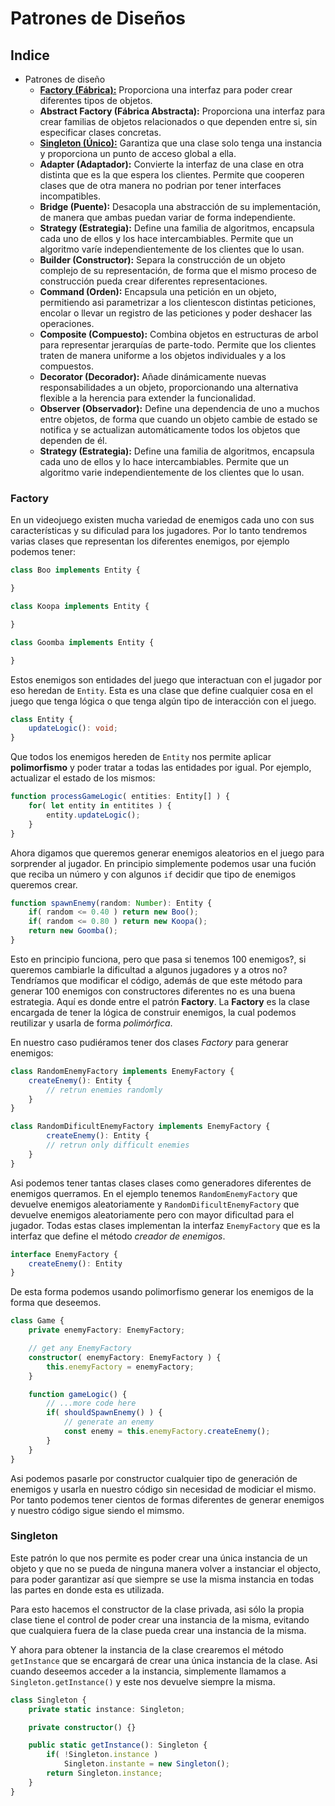 # Patrones de Diseños 


## Indice

- Patrones de diseño
    - [__Factory (Fábrica):__](#factory) Proporciona una interfaz para poder crear diferentes tipos de objetos.
    - __Abstract Factory (Fábrica Abstracta):__ Proporciona una interfaz para crear familias de objetos relacionados o que dependen entre si, sin especificar clases concretas.
    - [__Singleton (Único):__](#singleton) Garantiza que una clase solo tenga una instancia y proporciona un punto de acceso global a ella.
    - __Adapter (Adaptador):__ Convierte la interfaz de una clase en otra distinta que es la que espera los clientes. Permite que cooperen clases que de otra manera no podrian por tener interfaces incompatibles.
    - __Bridge (Puente):__ Desacopla una abstracción de su implementación, de manera que ambas puedan variar de forma independiente.
    - __Strategy (Estrategia):__ Define una familia de algoritmos, encapsula cada uno de ellos y los hace intercambiables. Permite que un algoritmo varíe independientemente de los clientes que lo usan.
    - __Builder (Constructor):__ Separa la construcción de un objeto complejo de su representación, de forma que el mismo proceso de construcción pueda crear diferentes representaciones.
    - __Command (Orden):__ Encapsula una petición en un objeto, permitiendo asi parametrizar a los clientescon distintas peticiones, encolar o llevar un registro de las peticiones y poder deshacer las operaciones.
    - __Composite (Compuesto):__ Combina objetos en estructuras de arbol para representar jerarquías de parte-todo. Permite que los clientes traten de manera uniforme a los objetos individuales y a los compuestos.
    - __Decorator (Decorador):__ Añade dinámicamente nuevas responsabilidades a un objeto, proporcionando una alternativa flexible a la herencia para extender la funcionalidad.
    - __Observer (Observador):__ Define una dependencia de uno a muchos entre objetos, de forma que cuando un objeto cambie de estado se notifica y se actualizan automáticamente todos los objetos que dependen de él.
    - __Strategy (Estrategia):__ Define una familia de algoritmos, encapsula cada uno de ellos y lo hace intercambiables. Permite que un algoritmo varie independientemente de los clientes que lo usan.




### Factory

En un videojuego existen mucha variedad de enemigos cada uno con sus características y su dificulad para los jugadores. Por lo tanto tendremos varias clases que representan los diferentes enemigos, por ejemplo podemos tener:
```ts
class Boo implements Entity {

}

class Koopa implements Entity {

}

class Goomba implements Entity {

}
```

Estos enemigos son entidades del juego que interactuan con el jugador por eso heredan de `Entity`. Esta es una clase que define cualquier cosa en el juego que tenga lógica o que tenga algún tipo de interacción con el juego.

```ts
class Entity {
    updateLogic(): void;
}
```

Que todos los enemigos hereden de `Entity` nos permite aplicar __polimorfismo__ y poder tratar a todas las entidades por igual. Por ejemplo, actualizar el estado de los mismos:

```ts
function processGameLogic( entities: Entity[] ) {
    for( let entity in entitites ) {
        entity.updateLogic();
    }
}
```

Ahora digamos que queremos generar enemigos aleatorios en el juego para sorprender al jugador. En principio simplemente podemos usar una fución que reciba un número y con algunos `if` decidir que tipo de enemigos queremos crear.

```ts
function spawnEnemy(random: Number): Entity {
    if( random <= 0.40 ) return new Boo();
    if( random <= 0.80 ) return new Koopa();
    return new Goomba(); 
}

```

Esto en principio funciona, pero que pasa si tenemos 100 enemigos?, si queremos cambiarle la dificultad a algunos jugadores y a otros no? Tendríamos que modificar el código, además de que este método para generar 100 enemigos con constructores diferentes no es una buena estrategia. Aquí es donde entre el patrón __Factory__. La __Factory__ es la clase encargada de tener la lógica de construir enemigos, la cual podemos reutilizar y usarla de forma _polimórfica_.

En nuestro caso pudiéramos tener dos clases _Factory_ para generar enemigos:

```ts
class RandomEnemyFactory implements EnemyFactory {
    createEnemy(): Entity {
        // retrun enemies randomly
    }
}

class RandomDificultEnemyFactory implements EnemyFactory {
        createEnemy(): Entity {
        // retrun only difficult enemies
    }
}
```

Asi podemos tener tantas clases clases como generadores diferentes de enemigos querramos. En el ejemplo tenemos `RandomEnemyFactory` que devuelve enemigos aleatoriamente y `RandomDificultEnemyFactory` que devuelve enemigos aleatoriamente pero con mayor dificultad para el jugador. Todas estas clases implementan la interfaz `EnemyFactory` que es la interfaz que define el método _creador de enemigos_.

```ts
interface EnemyFactory {
    createEnemy(): Entity
}
```

De esta forma podemos usando polimorfismo generar los enemigos de la forma que deseemos.

```ts
class Game {
    private enemyFactory: EnemyFactory;

    // get any EnemyFactory 
    constructor( enemyFactory: EnemyFactory ) {
        this.enemyFactory = enemyFactory;
    }

    function gameLogic() {
        // ...more code here
        if( shouldSpawnEnemy() ) {
            // generate an enemy
            const enemy = this.enemyFactory.createEnemy();
        }
    }
}
```

Asi podemos pasarle por constructor cualquier tipo de generación de enemigos y usarla en nuestro código sin necesidad de modiciar el mismo. Por tanto podemos tener cientos de formas diferentes de generar enemigos y nuestro código sigue siendo el mimsmo.




### Singleton

Este patrón lo que nos permite es poder crear una única instancia de un objeto y que no se pueda de ninguna manera volver a instanciar el objecto, para poder garantizar así que siempre se use la misma instancia en todas las partes en donde esta es utilizada.

Para esto hacemos el constructor de la clase privada, asi sólo la propia clase tiene el control de poder crear una instancia de la misma, evitando que cualquiera fuera de la clase pueda crear una instancia de la misma.

Y ahora para obtener la instancia de la clase crearemos el método `getInstance` que se encargará de crear una única instancia de la clase. Asi cuando deseemos acceder a la instancia, simplemente llamamos a `Singleton.getInstance()` y este nos devuelve siempre la misma.

```ts
class Singleton {
    private static instance: Singleton;

    private constructor() {}

    public static getInstance(): Singleton {
        if( !Singleton.instance ) 
            Singleton.instante = new Singleton();
        return Singleton.instance;
    }
}
```